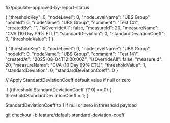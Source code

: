 fix/populate-approved-by-report-status





{
  "thresholdKey": 0,
  "nodeLevel": 0,
  "nodeLevelName": "UBS Group",
  "nodeId": 0,
  "nodeName": "UBS Group",
  "comment": "Test 141",
  "createdBy": "",
  "isOverrideAll": false,
  "measureId": 20,
  "measureName": "CVA (10 Day 99% ETL)",
  "standardDeviation": 0,
  "standardDeviationCoeff": 0,
  "thresholdValue": 1
}






{
  "thresholdKey": 0,
  "nodeLevel": 0,
  "nodeLevelName": "UBS Group",
  "nodeId": 0,
  "nodeName": "UBS Group",
  "comment": "Test 141",
  "createdAt": "2025-08-04T12:00:00Z",
  "isOverrideAll": false,
  "measureId": 20,
  "measureName": "CVA (10 Day 99% ETL)",
  "thresholdValue": 1,
  "standardDeviation": 0,
  "standardDeviationCoeff": 0
}




// Apply StandardDeviationCoeff default value if null or zero

if ((threshold.StandardDeviationCoeff ?? 0) == 0)
{
    threshold.StandardDeviationCoeff = 1;
}


StandardDeviationCoeff to 1 if null or zero in threshold payload



git checkout -b feature/default-standard-deviation-coeff
